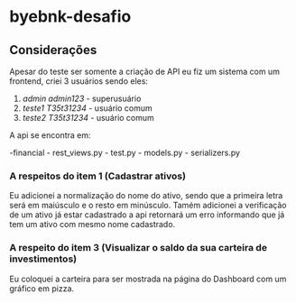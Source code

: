 # byebnk-desafio

## Considerações

Apesar do teste ser somente a criação de API eu fiz um sistema com um frontend, criei 3 usuários sendo eles:

1. *admin* *admin123* - superusuário
2. *teste1* *T35t31234* - usuário comum
3. *teste2* *T35t31234* - usuário comum

A api se encontra em:

-financial
    - rest_views.py
    - test.py
    - models.py
    - serializers.py

### A respeitos do item 1 (Cadastrar ativos)

Eu adicionei a normalização do nome do ativo, sendo que a primeira letra será em maiúsculo e o resto em minúsculo. Tamém adicionei a verificação de um ativo já estar cadastrado a api retornará um erro informando que já tem um ativo com mesmo nome cadastrado.

### A respeito do item 3 (Visualizar o saldo da sua carteira de investimentos) 

Eu coloquei a carteira para ser mostrada na página do Dashboard com um gráfico em pizza.
